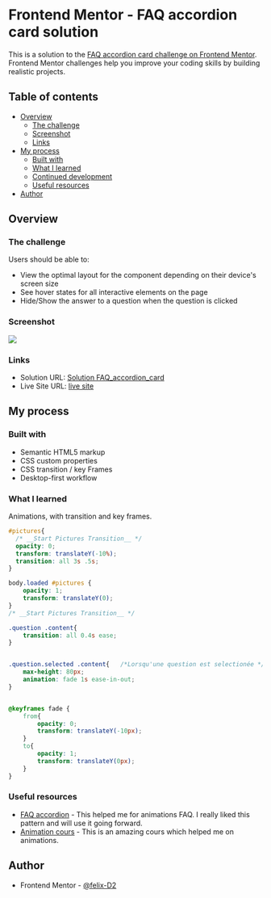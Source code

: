 # Frontend Mentor - FAQ accordion card solution

This is a solution to the [FAQ accordion card challenge on Frontend Mentor](https://www.frontendmentor.io/challenges/faq-accordion-card-XlyjD0Oam). Frontend Mentor challenges help you improve your coding skills by building realistic projects. 

## Table of contents

- [Overview](#overview)
  - [The challenge](#the-challenge)
  - [Screenshot](#screenshot)
  - [Links](#links)
- [My process](#my-process)
  - [Built with](#built-with)
  - [What I learned](#what-i-learned)
  - [Continued development](#continued-development)
  - [Useful resources](#useful-resources)
- [Author](#author)


## Overview

### The challenge

Users should be able to:

- View the optimal layout for the component depending on their device's screen size
- See hover states for all interactive elements on the page
- Hide/Show the answer to a question when the question is clicked

### Screenshot

![](./screenshot.png)


### Links

- Solution URL: [Solution FAQ_accordion_card](https://github.com/felix-D2/FAQ_accordion_card)
- Live Site URL: [live site](https://felix-d2.github.io/FAQ_accordion_card/)

## My process

### Built with

- Semantic HTML5 markup
- CSS custom properties
- CSS transition / key Frames
- Desktop-first workflow

### What I learned

Animations, with transition and key frames.


```css
#pictures{
  /* __Start Pictures Transition__ */
  opacity: 0;
  transform: translateY(-10%);
  transition: all 3s .5s;
}

body.loaded #pictures {
    opacity: 1;
    transform: translateY(0);
}
/* __Start Pictures Transition__ */
```
```css
.question .content{
    transition: all 0.4s ease;
}


.question.selected .content{   /*Lorsqu'une question est selectionée */
    max-height: 80px;
    animation: fade 1s ease-in-out;
}


@keyframes fade {
    from{
        opacity: 0;
        transform: translateY(-10px);
    }
    to{
        opacity: 1;
        transform: translateY(0px);
    }
}
```


### Useful resources

- [FAQ accordion](https://www.youtube.com/watch?v=4qnWreynXLU) - This helped me for animations FAQ. I really liked this pattern and will use it going forward.
- [Animation cours](https://openclassrooms.com/fr/courses/5919246-creez-des-animations-css-modernes) - This is an amazing cours which helped me on animations.

## Author

- Frontend Mentor - [@felix-D2](https://www.frontendmentor.io/profile/felix-D2)


